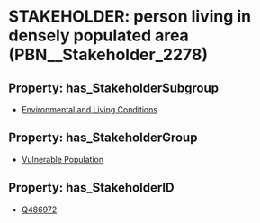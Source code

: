 # STAKEHOLDER: __person living in densely populated area__ (PBN__Stakeholder_2278)

## Property: has_StakeholderSubgroup

* [Environmental and Living Conditions](PBN__StakeholderSubgroup_98)

## Property: has_StakeholderGroup

* [Vulnerable Population](PBN__StakeholderGroup_6)

## Property: has_StakeholderID

* [Q486972](Q486972)

